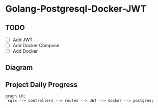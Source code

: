# Golang-Postgresql-Docker-JWT

## TODO
- [ ] Add JWT
- [ ] Add Docker Compose
- [ ] Add Docker

## Diagram
## Project Daily Progress

```mermaid
graph LR;
 sqlx --> controllers --> routes --> JWT --> docker --> postgres;
```